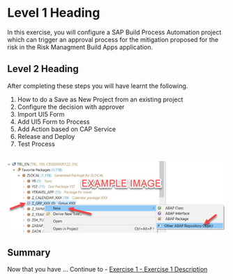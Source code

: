 # Level 1 Heading

In this exercise, you will configure a SAP Build Process Automation project which can trigger an approval process for the mitigation proposed for the risk in the Risk Managment Build Apps application.

## Level 2 Heading

After completing these steps you will have learnt the following.

1)	How to do a Save as New Project from an existing project
2)	Configure the decision with approver
3)	Import UI5 Form
4)	Add UI5 Form to Process 
5)	Add Action based on CAP Service
6)	Release and Deploy
7)	Test Process
   
<br>![](/exercises/ex0/images/00_00_0010.png)


## Summary

Now that you have ... 
Continue to - [Exercise 1 - Exercise 1 Description](../ex1/README.md)
